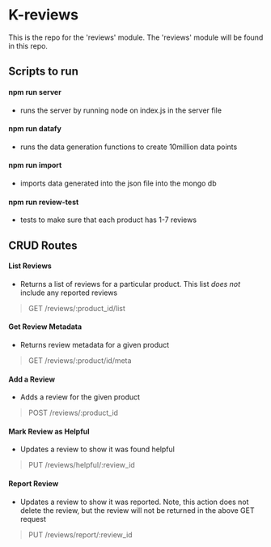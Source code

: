 # K-reviews
This is the repo for the 'reviews' module. The 'reviews' module will be found in this repo.

## Scripts to run
#### npm run server
- runs the server by running node on index.js in the server file
#### npm run datafy
- runs the data generation functions to create 10million data points
#### npm run import
- imports data generated into the json file into the mongo db
#### npm run review-test
- tests to make sure that each product has 1-7 reviews


## CRUD Routes
#### List Reviews
- Returns a list of reviews for a particular product. This list *does not* include any reported reviews
> GET /reviews/:product_id/list

#### Get Review Metadata
- Returns review metadata for a given product
> GET /reviews/:product/id/meta

#### Add a Review
- Adds a review for the given product
> POST /reviews/:product_id

#### Mark Review as Helpful
- Updates a review to show it was found helpful
> PUT /reviews/helpful/:review_id

#### Report Review
- Updates a review to show it was reported. Note, this action does not delete the review, but the review will not be returned in the above GET request
> PUT /reviews/report/:review_id
